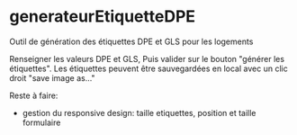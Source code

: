 # generateurEtiquetteDPE

Outil de génération des étiquettes DPE et GLS pour les logements

Renseigner les valeurs DPE et GLS,
Puis valider sur le bouton "générer les étiquettes".
Les étiquettes peuvent être sauvegardées en local avec un clic droit "save image as..."

Reste à faire:

- gestion du responsive design: taille etiquettes, position et taille formulaire
